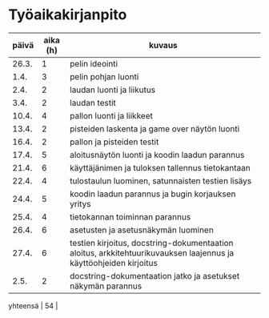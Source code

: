 # Työaikakirjanpito

päivä | aika (h) | kuvaus
---| ---| ---
26.3. | 1 | pelin ideointi
1.4. | 3 | pelin pohjan luonti
2.4. | 2 | laudan luonti ja liikutus
3.4. | 2 | laudan testit
10.4. | 4 | pallon luonti ja liikkeet
13.4. | 2 | pisteiden laskenta ja game over näytön luonti
16.4. | 2 | pallon ja pisteiden testit
17.4. | 5 | aloitusnäytön luonti ja koodin laadun parannus
21.4. | 6 | käyttäjänimen ja tuloksen tallennus tietokantaan
22.4. | 4 | tulostaulun luominen, satunnaisten testien lisäys
24.4. | 5 | koodin laadun parannus ja bugin korjauksen yritys 
25.4. | 4 | tietokannan toiminnan parannus
26.4. | 6 | asetusten ja asetusnäkymän luominen
27.4. | 6 | testien kirjoitus, docstring-dokumentaation aloitus, arkkitehtuurikuvauksen laajennus ja käyttöohjeiden kirjoitus
2.5. | 2 | docstring-dokumentaation jatko ja asetukset näkymän parannus

yhteensä |  54 |
